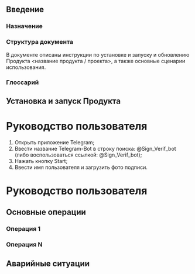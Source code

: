 ## Введение

### Назначение

<!-- назначение продукта, взять из Vision -->

### Структура документа

В документе описаны инструкции по установке и запуску и обновлению Продукта <название продукта / проекта>, а также основные сценарии использования.

### Глоссарий

<!-- используемые термины -->

## Установка и запуск Продукта

# Руководство пользователя

1. Открыть приложение Telegram;
2. Ввести название Telegram-Bot в строку поиска: @Sign_Verif_bot (либо воспользоваться ссылкой: @Sign_Verif_bot);
3. Нажать кнопку Start;
4. Ввести имя пользователя и загрузить фото подписи.
# Руководство пользователя

## Основные операции

### Операция 1

<!-- описание операции в виде алгоритма, в идеале должно совпадать с функциональными возможностями из vision -->

### Операция N

## Аварийные ситуации

<!-- возможные ошибки и пути их устранения -->
